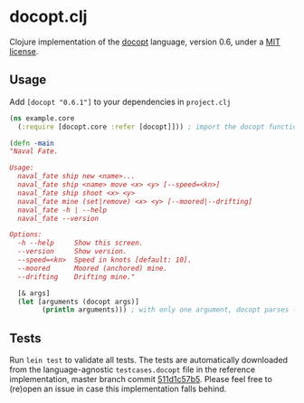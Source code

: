 # docopt.clj

Clojure implementation of the [docopt](http://docopt.org/) language, version 0.6,
under a [MIT license](http://github.com/docopt/docopt.clj/blob/master/LICENSE).

## Usage

Add `[docopt "0.6.1"]` to your dependencies in `project.clj`

``` clojure
(ns example.core
  (:require [docopt.core :refer [docopt]])) ; import the docopt function from docopt.core

(defn -main
"Naval Fate.

Usage:
  naval_fate ship new <name>...
  naval_fate ship <name> move <x> <y> [--speed=<kn>]
  naval_fate ship shoot <x> <y>
  naval_fate mine (set|remove) <x> <y> [--moored|--drifting]
  naval_fate -h | --help
  naval_fate --version

Options:
  -h --help     Show this screen.
  --version     Show version.
  --speed=<kn>  Speed in knots [default: 10].
  --moored      Moored (anchored) mine.
  --drifting    Drifting mine."

  [& args]
  (let [arguments (docopt args)]
        (println arguments))) ; with only one argument, docopt parses -main's docstring.
```

## Tests

Run `lein test` to validate all tests.
The tests are automatically downloaded from the language-agnostic
`testcases.docopt` file in the reference implementation, master branch commit
[511d1c57b5](https://github.com/docopt/docopt/tree/511d1c57b59cd2ed663a9f9e181b5160ce97e728).
Please feel free to (re)open an issue in case this implementation falls behind.


